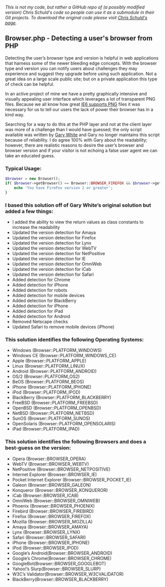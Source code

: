 _This is not my code, but rather a GitHub repo of (a possibly modified version) Chris Schuld's code so people can use it as a submodule in their Git projects. To download the original code please visit [Chris Schuld's page](http://chrisschuld.com/projects/browser-php-detecting-a-users-browser-from-php/)._

## Browser.php - Detecting a user's browser from PHP

Detecting the user’s browser type and version is helpful in web applications that harness some of the newer bleeding edge concepts. With the browser type and version you can notify users about challenges they may experience and suggest they upgrade before using such application. Not a great idea on a large scale public site; but on a private application this type of check can be helpful.

In an active project of mine we have a pretty graphically intensive and visually appealing user interface which leverages a lot of transparent PNG files. Because we all know how great [IE6 supports PNG](http://support.microsoft.com/kb/294714) files it was necessary for us to tell our users the lack of power their browser has in a kind way.

Searching for a way to do this at the PHP layer and not at the client layer was more of a challenge than I would have guessed; the only script available was written by [Gary White](http://apptools.com/phptools/browser/) and Gary no longer maintains this script because of reliability. I do agree 100% with Gary about the readability; however, there are realistic reasons to desire the user’s browser and browser version and if your visitor is not echoing a false user agent we can take an educated guess.

### Typical Usage:

```php
$browser = new Browser();
if( $browser->getBrowser() == Browser::BROWSER_FIREFOX && $browser->getVersion() >= 2 ) {
	echo 'You have FireFox version 2 or greater';
}
```

### I based this solution off of Gary White’s original solution but added a few things:

* I added the ability to view the return values as class constants to increase the readability
* Updated the version detection for Amaya
* Updated the version detection for Firefox
* Updated the version detection for Lynx
* Updated the version detection for WebTV
* Updated the version detection for NetPositive
* Updated the version detection for IE
* Updated the version detection for OmniWeb
* Updated the version detection for iCab
* Updated the version detection for Safari
* Added detection for Chrome
* Added detection for iPhone
* Added detection for robots
* Added detection for mobile devices
* Added detection for BlackBerry
* Added detection for iPhone
* Added detection for iPad
* Added detection for Android
* Removed Netscape checks
* Updated Safari to remove mobile devices (iPhone)

### This solution identifies the following Operating Systems:

* Windows (Browser::PLATFORM_WINDOWS)
* Windows CE (Browser::PLATFORM_WINDOWS_CE)
* Apple (Browser::PLATFORM_APPLE)
* Linux (Browser::PLATFORM_LINUX)
* Android (Browser::PLATFORM_ANDROID)
* OS/2 (Browser::PLATFORM_OS2)
* BeOS (Browser::PLATFORM_BEOS)
* iPhone (Browser::PLATFORM_IPHONE)
* iPod (Browser::PLATFORM_IPOD)
* BlackBerry (Browser::PLATFORM_BLACKBERRY)
* FreeBSD (Browser::PLATFORM_FREEBSD)
* OpenBSD (Browser::PLATFORM_OPENBSD)
* NetBSD (Browser::PLATFORM_NETBSD)
* SunOS (Browser::PLATFORM_SUNOS)
* OpenSolaris (Browser::PLATFORM_OPENSOLARIS)
* iPad (Browser::PLATFORM_IPAD)

### This solution identifies the following Browsers and does a best-guess on the version:

* Opera (Browser::BROWSER_OPERA)
* WebTV (Browser::BROWSER_WEBTV)
* NetPositive (Browser::BROWSER_NETPOSITIVE)
* Internet Explorer (Browser::BROWSER_IE)
* Pocket Internet Explorer (Browser::BROWSER_POCKET_IE)
* Galeon (Browser::BROWSER_GALEON)
* Konqueror (Browser::BROWSER_KONQUEROR)
* iCab (Browser::BROWSER_ICAB)
* OmniWeb (Browser::BROWSER_OMNIWEB)
* Phoenix (Browser::BROWSER_PHOENIX)
* Firebird (Browser::BROWSER_FIREBIRD)
* Firefox (Browser::BROWSER_FIREFOX)
* Mozilla (Browser::BROWSER_MOZILLA)
* Amaya (Browser::BROWSER_AMAYA)
* Lynx (Browser::BROWSER_LYNX)
* Safari (Browser::BROWSER_SAFARI)
* iPhone (Browser::BROWSER_IPHONE)
* iPod (Browser::BROWSER_IPOD)
* Google’s Android(Browser::BROWSER_ANDROID)
* Google’s Chrome(Browser::BROWSER_CHROME)
* GoogleBot(Browser::BROWSER_GOOGLEBOT)
* Yahoo!’s Slurp(Browser::BROWSER_SLURP)
* W3C’s Validator(Browser::BROWSER_W3CVALIDATOR)
* BlackBerry(Browser::BROWSER_BLACKBERRY)
